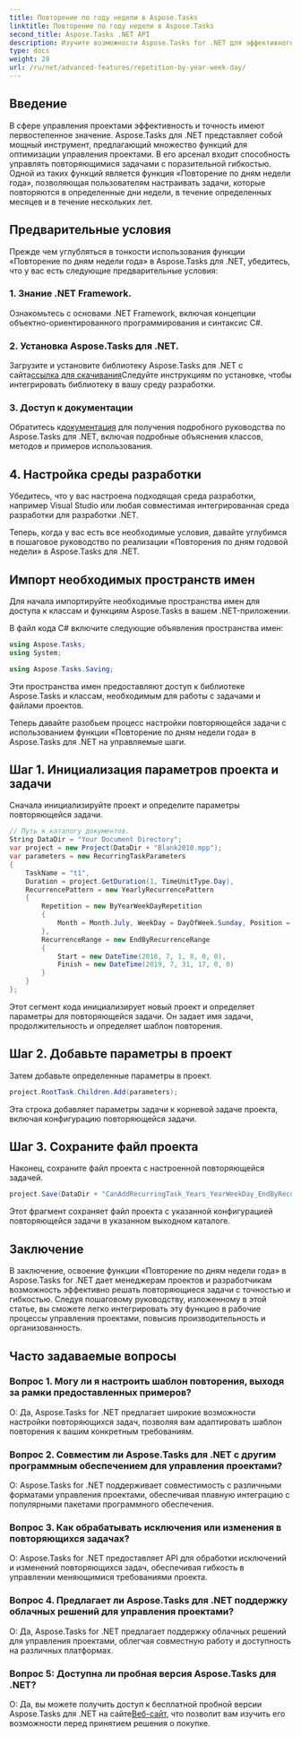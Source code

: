 ```yaml
---
title: Повторение по году недели в Aspose.Tasks
linktitle: Повторение по году недели в Aspose.Tasks
second_title: Aspose.Tasks .NET API
description: Изучите возможности Aspose.Tasks for .NET для эффективного управления повторяющимися задачами. Пошаговое руководство по реализации функции «Повторение по годам, дням недели».
type: docs
weight: 28
url: /ru/net/advanced-features/repetition-by-year-week-day/
---
```

## Введение

В сфере управления проектами эффективность и точность имеют первостепенное значение. Aspose.Tasks для .NET представляет собой мощный инструмент, предлагающий множество функций для оптимизации управления проектами. В его арсенал входит способность управлять повторяющимися задачами с поразительной гибкостью. Одной из таких функций является функция «Повторение по дням недели года», позволяющая пользователям настраивать задачи, которые повторяются в определенные дни недели, в течение определенных месяцев и в течение нескольких лет.

## Предварительные условия

Прежде чем углубляться в тонкости использования функции «Повторение по дням недели года» в Aspose.Tasks для .NET, убедитесь, что у вас есть следующие предварительные условия:

### 1. Знание .NET Framework.

Ознакомьтесь с основами .NET Framework, включая концепции объектно-ориентированного программирования и синтаксис C#.

### 2. Установка Aspose.Tasks для .NET.

 Загрузите и установите библиотеку Aspose.Tasks для .NET с сайта[ссылка для скачивания](https://releases.aspose.com/tasks/net/)Следуйте инструкциям по установке, чтобы интегрировать библиотеку в вашу среду разработки.

### 3. Доступ к документации

 Обратитесь к[документация](https://reference.aspose.com/tasks/net/) для получения подробного руководства по Aspose.Tasks для .NET, включая подробные объяснения классов, методов и примеров использования.

## 4. Настройка среды разработки

Убедитесь, что у вас настроена подходящая среда разработки, например Visual Studio или любая совместимая интегрированная среда разработки для разработки .NET.

Теперь, когда у вас есть все необходимые условия, давайте углубимся в пошаговое руководство по реализации «Повторения по дням годовой недели» в Aspose.Tasks для .NET.


## Импорт необходимых пространств имен

Для начала импортируйте необходимые пространства имен для доступа к классам и функциям Aspose.Tasks в вашем .NET-приложении.

В файл кода C# включите следующие объявления пространства имен:

```csharp
using Aspose.Tasks;
using System;

using Aspose.Tasks.Saving;

```

Эти пространства имен предоставляют доступ к библиотеке Aspose.Tasks и классам, необходимым для работы с задачами и файлами проектов.

Теперь давайте разобьем процесс настройки повторяющейся задачи с использованием функции «Повторение по дням недели года» в Aspose.Tasks для .NET на управляемые шаги.

## Шаг 1. Инициализация параметров проекта и задачи

Сначала инициализируйте проект и определите параметры повторяющейся задачи.

```csharp
// Путь к каталогу документов.
String DataDir = "Your Document Directory";
var project = new Project(DataDir + "Blank2010.mpp");
var parameters = new RecurringTaskParameters
{
    TaskName = "t1",
    Duration = project.GetDuration(1, TimeUnitType.Day),
    RecurrencePattern = new YearlyRecurrencePattern
    {
        Repetition = new ByYearWeekDayRepetition
        {
            Month = Month.July, WeekDay = DayOfWeek.Sunday, Position = OrdinalNumber.First
        },
        RecurrenceRange = new EndByRecurrenceRange
        {
            Start = new DateTime(2018, 7, 1, 8, 0, 0),
            Finish = new DateTime(2019, 7, 31, 17, 0, 0)
        }
    }
};
```

Этот сегмент кода инициализирует новый проект и определяет параметры для повторяющейся задачи. Он задает имя задачи, продолжительность и определяет шаблон повторения.

## Шаг 2. Добавьте параметры в проект

Затем добавьте определенные параметры в проект.

```csharp
project.RootTask.Children.Add(parameters);
```

Эта строка добавляет параметры задачи к корневой задаче проекта, включая конфигурацию повторяющейся задачи.

## Шаг 3. Сохраните файл проекта

Наконец, сохраните файл проекта с настроенной повторяющейся задачей.

```csharp
project.Save(DataDir + "CanAddRecurringTask_Years_YearWeekDay_EndByRecurrenceRange_Test.mpp", SaveFileFormat.Mpp);
```

Этот фрагмент сохраняет файл проекта с указанной конфигурацией повторяющейся задачи в указанном выходном каталоге.

## Заключение

В заключение, освоение функции «Повторение по дням недели года» в Aspose.Tasks for .NET дает менеджерам проектов и разработчикам возможность эффективно решать повторяющиеся задачи с точностью и гибкостью. Следуя пошаговому руководству, изложенному в этой статье, вы сможете легко интегрировать эту функцию в рабочие процессы управления проектами, повысив производительность и организованность.

## Часто задаваемые вопросы

### Вопрос 1. Могу ли я настроить шаблон повторения, выходя за рамки предоставленных примеров?

О: Да, Aspose.Tasks for .NET предлагает широкие возможности настройки повторяющихся задач, позволяя вам адаптировать шаблон повторения к вашим конкретным требованиям.

### Вопрос 2. Совместим ли Aspose.Tasks для .NET с другим программным обеспечением для управления проектами?

О: Aspose.Tasks for .NET поддерживает совместимость с различными форматами управления проектами, обеспечивая плавную интеграцию с популярными пакетами программного обеспечения.

### Вопрос 3. Как обрабатывать исключения или изменения в повторяющихся задачах?

О: Aspose.Tasks for .NET предоставляет API для обработки исключений и изменений повторяющихся задач, обеспечивая гибкость в управлении меняющимися требованиями проекта.

### Вопрос 4. Предлагает ли Aspose.Tasks для .NET поддержку облачных решений для управления проектами?

О: Да, Aspose.Tasks for .NET предлагает поддержку облачных решений для управления проектами, облегчая совместную работу и доступность на различных платформах.

### Вопрос 5: Доступна ли пробная версия Aspose.Tasks для .NET?

 О: Да, вы можете получить доступ к бесплатной пробной версии Aspose.Tasks для .NET на сайте[Веб-сайт](https://releases.aspose.com/), что позволит вам изучить его возможности перед принятием решения о покупке.